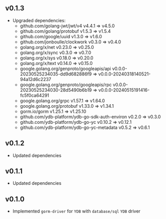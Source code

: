 ## v0.1.3
* Upgraded dependencies:
  * github.com/golang-jwt/jwt/v4 v4.4.1 => v4.5.0
  * github.com/golang/protobuf v1.5.3 => v1.5.4
  * github.com/google/uuid v1.3.0 => v1.6.0
  * github.com/jonboulle/clockwork v0.3.0 => v0.4.0
  * golang.org/x/net v0.23.0 => v0.25.0
  * golang.org/x/sync v0.3.0 => v0.7.0
  * golang.org/x/sys v0.18.0 => v0.20.0
  * golang.org/x/text v0.14.0 => v0.15.0
  * google.golang.org/genproto/googleapis/api v0.0.0-20230525234035-dd9d682886f9 => v0.0.0-20240318140521-94a12d6c2237
  * google.golang.org/genproto/googleapis/rpc v0.0.0-20230525234030-28d5490b6b19 => v0.0.0-20240515191416-fc5f0ca64291
  * google.golang.org/grpc v1.57.1 => v1.64.0
  * google.golang.org/protobuf v1.33.0 => v1.34.1
  * gorm.io/gorm v1.25.1 => v1.25.10
  * github.com/ydb-platform/ydb-go-sdk-auth-environ v0.2.0 => v0.3.0
  * github.com/ydb-platform/ydb-go-yc v0.10.2 => v0.12.1
  * github.com/ydb-platform/ydb-go-yc-metadata v0.5.2 => v0.6.1

## v0.1.2
* Updated dependencies

## v0.1.1
* Updated dependencies

## v0.1.0
* Implemented `gorm-driver` for `YDB` with `database/sql` `YDB` driver
